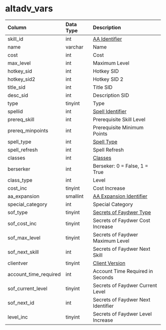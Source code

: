 # altadv_vars

| Column | Data Type | Description |
| :--- | :--- | :--- |
| skill_id | int | [AA Identifier](aa_ability.md) |
| name | varchar | Name |
| cost | int | Cost |
| max_level | int | Maximum Level |
| hotkey_sid | int | Hotkey SID |
| hotkey_sid2 | int | Hotkey SID 2 |
| title_sid | int | Title SID |
| desc_sid | int | Description SID |
| type | tinyint | Type |
| spellid | int | [Spell Identifier](../../../schema/categories/spells/spells_new.md) |
| prereq_skill | int | Prerequisite Skill Level |
| prereq_minpoints | int | Prerequisite Minimum Points |
| spell_type | int | [Spell Type](../../../../categories/spells/spell-types) |
| spell_refresh | int | Spell Refresh |
| classes | int | [Classes](../../../../categories/player/class-list) |
| berserker | int | Berseker: 0 = False, 1 = True |
| class_type | int | Level |
| cost_inc | tinyint | Cost Increase |
| aa_expansion | smallint | [AA Expansion Identifier](../../../../categories/operation/expansion-list) |
| special_category | int | Special Category |
| sof_type | tinyint | [Secrets of Faydwer Type](../../../../categories/aas/aa-categories) |
| sof_cost_inc | tinyint | Secrets of Faydwer Cost Increase |
| sof_max_level | tinyint | Secrets of Faydwer Maximum Level |
| sof_next_skill | int | Secrets of Faydwer Next Skill |
| clientver | tinyint | [Client Version](../../../../categories/operation/expansion-list) |
| account_time_required | int | Account Time Required in Seconds |
| sof_current_level | tinyint | Secrets of Faydwer Current Level |
| sof_next_id | int | Secrets of Faydwer Next Identifier |
| level_inc | tinyint | Secrets of Faydwer Level Increase |

